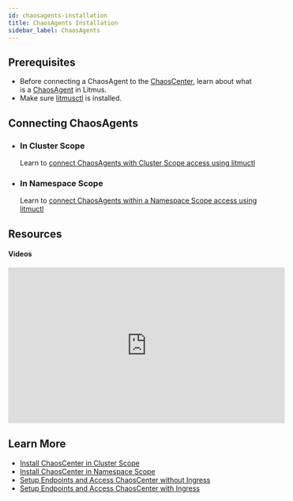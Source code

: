 ```yaml
---
id: chaosagents-installation
title: ChaosAgents Installation
sidebar_label: ChaosAgents
---
```


## Prerequisites

- Before connecting a ChaosAgent to the [ChaosCenter](../getting-started/resources#chaoscenter), learn about what is a [ChaosAgent](../getting-started/resources#chaosagents) in Litmus.
- Make sure [litmusctl](../litmusctl/installation) is installed.

## Connecting ChaosAgents 

* ### In Cluster Scope

    Learn to [connect ChaosAgents with Cluster Scope access using litmuctl](../litmusctl/cluster-scope-installation)

* ### In Namespace Scope

    Learn to [connect ChaosAgents within a Namespace Scope access using litmuctl](../litmusctl/namespace-scope-installation)

## Resources

#### Videos

<iframe width="560" height="315" src="https://www.youtube.com/embed/uIVrNH2_nVI" title="YouTube video player" frameborder="0" allow="accelerometer; autoplay; clipboard-write; encrypted-media; gyroscope; picture-in-picture" allowfullscreen></iframe>

## Learn More

- [Install ChaosCenter in Cluster Scope](chaoscenter-cluster-scope-installation)
- [Install ChaosCenter in Namespace Scope](chaoscenter-namespace-scope-installation)
- [Setup Endpoints and Access ChaosCenter without Ingress](setup-without-ingress)
- [Setup Endpoints and Access ChaosCenter with Ingress](setup-with-ingress)
